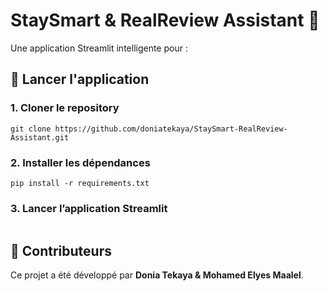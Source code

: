 # StaySmart & RealReview Assistant 🏡

Une application Streamlit intelligente pour :


## 🚀 Lancer l'application

### 1. Cloner le repository

```
git clone https://github.com/doniatekaya/StaySmart-RealReview-Assistant.git
```

### 2. Installer les dépendances

```
pip install -r requirements.txt
```


### 3. Lancer l’application Streamlit

```                                                                                                                                                                               streamlit run streamlit run app.py
```

## 💪 Contributeurs

Ce projet a été développé par **Donia Tekaya & Mohamed Elyes Maalel**.
